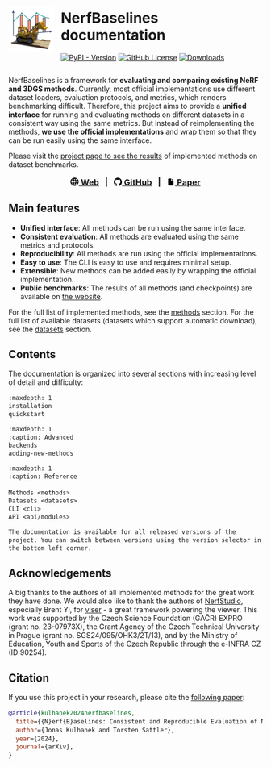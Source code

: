 <div style="display:flex;flex-direction:row;justify-content:center;align-items:center">
<img src="_static/logo.png" style="margin-right: 1.0em;width:90px;height:90px" />
<div style="display:flex;flex-direction:column">

# NerfBaselines documentation

<div style="margin-top:-1em">

[![PyPI - Version](https://img.shields.io/pypi/v/nerfbaselines)](https://pypi.org/project/nerfbaselines/)
[![GitHub License](https://img.shields.io/badge/license-MIT-%2397ca00)](https://github.com/jkulhanek/nerfbaselines/blob/main/LICENSE)
[![Downloads](https://static.pepy.tech/badge/nerfbaselines)](https://pepy.tech/project/nerfbaselines)

</div>
</div>
</div>


NerfBaselines is a framework for **evaluating and comparing existing NeRF and 3DGS methods**. Currently, most official implementations use different dataset loaders, evaluation protocols, and metrics, which renders benchmarking difficult. Therefore, this project aims to provide a **unified interface** for running and evaluating methods on different datasets in a consistent way using the same metrics. But instead of reimplementing the methods, **we use the official implementations** and wrap them so that they can be run easily using the same interface.

Please visit the <a href="https://jkulhanek.com/nerfbaselines">project page to see the results</a> of implemented methods on dataset benchmarks.<br/>

<h3 style="margin-top:1em;text-align:center">
<a href="https://jkulhanek.com/nerfbaselines/"><img style="height:1em;position:relative;top:0.12em" src='data:image/svg+xml;charset=utf-8,<svg xmlns="http://www.w3.org/2000/svg" viewBox="2 2 21 21" fill="none"  stroke="currentColor" stroke-width="2" stroke-linecap="round" stroke-linejoin="round"><path stroke="none" d="M0 0h24v24H0z" fill="none"/><path d="M3 12a9 9 0 1 0 18 0a9 9 0 0 0 -18 0" /><path d="M3.6 9h16.8" /><path d="M3.6 15h16.8" /><path d="M11.5 3a17 17 0 0 0 0 18" /><path d="M12.5 3a17 17 0 0 1 0 18" /></svg>' /> Web</a> &nbsp;&nbsp;|&nbsp;&nbsp;
<a href="https://github.com/jkulhanek/nerfbaselines"><img style="height:1em;position:relative;top:0.12em" src='data:image/svg+xml;charset=utf-8,<svg stroke="currentColor" fill="currentColor" stroke-width="0" viewBox="0 0 16 16" xmlns="http://www.w3.org/2000/svg"><path fill-rule="evenodd" d="M8 0C3.58 0 0 3.58 0 8c0 3.54 2.29 6.53 5.47 7.59.4.07.55-.17.55-.38 0-.19-.01-.82-.01-1.49-2.01.37-2.53-.49-2.69-.94-.09-.23-.48-.94-.82-1.13-.28-.15-.68-.52-.01-.53.63-.01 1.08.58 1.23.82.72 1.21 1.87.87 2.33.66.07-.52.28-.87.51-1.07-1.78-.2-3.64-.89-3.64-3.95 0-.87.31-1.59.82-2.15-.08-.2-.36-1.02.08-2.12 0 0 .67-.21 2.2.82.64-.18 1.32-.27 2-.27.68 0 1.36.09 2 .27 1.53-1.04 2.2-.82 2.2-.82.44 1.1.16 1.92.08 2.12.51.56.82 1.27.82 2.15 0 3.07-1.87 3.75-3.65 3.95.29.25.54.73.54 1.48 0 1.07-.01 1.93-.01 2.2 0 .21.15.46.55.38A8.013 8.013 0 0 0 16 8c0-4.42-3.58-8-8-8z"></path></svg>' /> GitHub</a> &nbsp;&nbsp;|&nbsp;&nbsp;
<a href="https://arxiv.org/pdf/2406.17345.pdf"><img style="height:1em;position:relative;top:0.12em" src='data:image/svg+xml;charset=utf-8,<svg xmlns="http://www.w3.org/2000/svg" viewBox="0 0 24 24" fill="currentColor"><path stroke="none" d="M0 0h24v24H0z" fill="none"/><path d="M12 2l.117 .007a1 1 0 0 1 .876 .876l.007 .117v4l.005 .15a2 2 0 0 0 1.838 1.844l.157 .006h4l.117 .007a1 1 0 0 1 .876 .876l.007 .117v9a3 3 0 0 1 -2.824 2.995l-.176 .005h-10a3 3 0 0 1 -2.995 -2.824l-.005 -.176v-14a3 3 0 0 1 2.824 -2.995l.176 -.005h5z" /><path d="M19 7h-4l-.001 -4.001z" /></svg>' /> Paper</a>
</h3>

## Main features
- **Unified interface**: All methods can be run using the same interface.
- **Consistent evaluation**: All methods are evaluated using the same metrics and protocols.
- **Reproducibility**: All methods are run using the official implementations.
- **Easy to use**: The CLI is easy to use and requires minimal setup.
- **Extensible**: New methods can be added easily by wrapping the official implementation.
- **Public benchmarks**: The results of all methods (and checkpoints) are available on [the website](https://jkulhanek.com/nerfbaselines).

For the full list of implemented methods, see the [methods](methods.md) section.
For the full list of available datasets (datasets which support automatic download), see the [datasets](datasets.md) section.

## Contents
The documentation is organized into several sections with increasing level of detail and difficulty:
```{toctree}
:maxdepth: 1
installation
quickstart
```

```{toctree}
:maxdepth: 1
:caption: Advanced
backends
adding-new-methods
```

```{toctree}
:maxdepth: 1
:caption: Reference

Methods <methods>
Datasets <datasets>
CLI <cli>
API <api/modules>
```

```{tip}
The documentation is available for all released versions of the project. You can switch between versions using the version selector in the bottom left corner.
```

## Acknowledgements
A big thanks to the authors of all implemented methods for the great work they have done.
We would also like to thank the authors of [NerfStudio](https://github.com/nerfstudio-project/nerfstudio), 
especially Brent Yi, for [viser](https://github.com/nerfstudio-project/viser) - a great framework powering the viewer.
This work was supported by the Czech Science Foundation (GAČR) EXPRO (grant no. 23-07973X), the Grant Agency of the Czech Technical University in Prague (grant no. SGS24/095/OHK3/2T/13), 
and by the Ministry of Education, Youth and Sports of the Czech Republic through the e-INFRA CZ (ID:90254).

## Citation
If you use this project in your research, please cite the [following paper](https://arxiv.org/pdf/2406.17345.pdf):
```bibtex
@article{kulhanek2024nerfbaselines,
  title={{N}erf{B}aselines: Consistent and Reproducible Evaluation of Novel View Synthesis Methods},
  author={Jonas Kulhanek and Torsten Sattler},
  year={2024},
  journal={arXiv},
}
```
